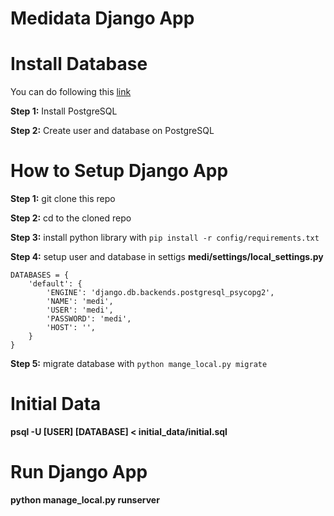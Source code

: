#  Medidata Django App

#  Install Database

You can do following this [link](https://www.digitalocean.com/community/tutorials/how-to-install-and-use-postgresql-on-ubuntu-18-04)

**Step 1:** Install PostgreSQL

**Step 2:** Create user and database on PostgreSQL

#  How to Setup Django App

**Step 1:** git clone this repo

**Step 2:** cd to the cloned repo

**Step 3:** install python library with `pip install -r config/requirements.txt`

**Step 4:** setup user and database in settigs **medi/settings/local_settings.py**

```
DATABASES = {
    'default': {
        'ENGINE': 'django.db.backends.postgresql_psycopg2',
        'NAME': 'medi',
        'USER': 'medi',
        'PASSWORD': 'medi',
        'HOST': '',
    }
}
```

**Step 5:** migrate database with `python mange_local.py migrate`

#  Initial Data

**psql -U [USER] [DATABASE] < initial_data/initial.sql**


#  Run Django App

**python manage_local.py runserver**
